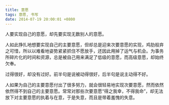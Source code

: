 ```yaml
---
title: 意愿
tags: 意愿, 书写
date: 2014-07-19 20:00:01 +0800
---
```



人要实现自己的意愿，却先要实现无数别人的意愿。

人如此挣扎地想要实现自己的主要意愿，但却总是迎来次要意愿的实现，鸡肋般弃之可惜，所以以难看地姿势紧紧抓住不愿放手，还因此用掉了运气与机会。为事务所碎片化的时间和资源，总是被自己用来满足了低级的意愿，而高级意愿，却始终欠奉。

过得很好，却没有过好。前半句是说被动得很好，后半句是说主动得不好。

人如果为自己的主要意愿付出了很多努力，就会很轻易地实现次要意愿，然而依然依然得不到自己的主要意愿。常常对那些次要意愿“得之我幸，不得我命”，却无法放下对主要意愿的执着与在意，于是失意，而且是带着羞愧的失意。

